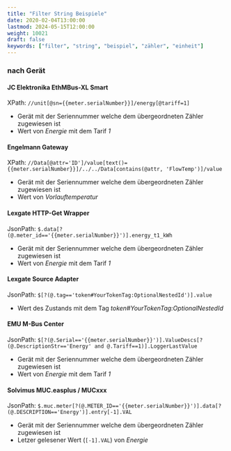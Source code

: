 ```yaml
---
title: "Filter String Beispiele"
date: 2020-02-04T13:00:00
lastmod: 2024-05-15T12:00:00
weight: 10021
draft: false
keywords: ["filter", "string", "beispiel", "zähler", "einheit"]
---
```


### nach Gerät

#### JC Elektronika EthMBus-XL Smart

XPath: `//unit[@sn={{meter.serialNumber}}]/energy[@tariff=1]`

* Gerät mit der Seriennummer welche dem übergeordneten Zähler zugewiesen ist
* Wert von *Energie* mit dem Tarif *1*

#### Engelmann Gateway

XPath: `//Data[@attr='ID']/value[text()={{meter.serialNumber}}]/../../Data[contains(@attr, 'FlowTemp')]/value`

* Gerät mit der Seriennummer welche dem übergeordneten Zähler zugewiesen ist
* Wert von *Vorlauftemperatur*

#### Lexgate HTTP-Get Wrapper

JsonPath: `$.data[?(@.meter_id=='{{meter.serialNumber}}')].energy_t1_kWh`
* Gerät mit der Seriennummer welche dem übergeordneten Zähler zugewiesen ist
* Wert von *Energie* mit dem Tarif *1*

#### Lexgate Source Adapter

JsonPath: `$[?(@.tag=='token#YourTokenTag:OptionalNestedId')].value`
* Wert des Zustands mit dem Tag *token#YourTokenTag:OptionalNestedId*

#### EMU M-Bus Center

JsonPath: `$[?(@.Serial=='{{meter.serialNumber}}')].ValueDescs[?(@.DescriptionStr=='Energy' and @.Tariff==1)].LoggerLastValue`

* Gerät mit der Seriennummer welche dem übergeordneten Zähler zugewiesen ist
* Wert von *Energie* mit dem Tarif *1*

#### Solvimus MUC.easplus / MUCxxx

JsonPath: `$.muc.meter[?(@.METER_ID=='{{meter.serialNumber}}')].data[?(@.DESCRIPTION=='Energy')].entry[-1].VAL`
* Gerät mit der Seriennummer welche dem übergeordneten Zähler zugewiesen ist
* Letzer gelesener Wert (`[-1].VAL`) von *Energie*
